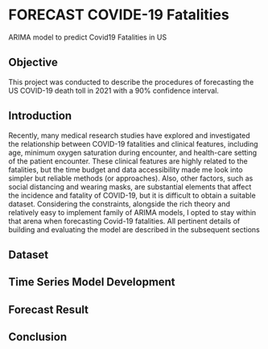# FORECAST COVIDE-19 Fatalities
ARIMA model to predict Covid19 Fatalities in US

## Objective
This project was conducted to describe the procedures of forecasting the US COVID-19 death toll in 2021 with a 90% confidence interval. 

## Introduction
Recently, many medical research studies have explored and investigated the relationship between COVID-19 fatalities and clinical features, including age, minimum oxygen saturation during encounter, and health-care setting of the patient encounter. These clinical features are highly related to the fatalities, but the time budget and data accessibility made me look into simpler but reliable methods (or approaches). Also, other factors, such as social distancing and wearing masks, are substantial elements that affect the incidence and fatality of COVID-19, but it is difficult to obtain a suitable dataset. Considering the constraints, alongside the rich theory and relatively easy to implement family of ARIMA models, I opted to stay within that arena when forecasting Covid-19 fatalities. All pertinent details of building and evaluating the model are described in the subsequent sections

## Dataset



## Time Series Model Development


## Forecast Result

## Conclusion
